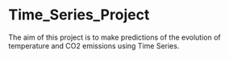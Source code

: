 # Time_Series_Project
The aim of this project is to make predictions of the evolution of temperature and CO2 emissions using Time Series. 
